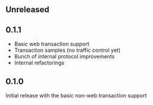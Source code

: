 ## Unreleased

## 0.1.1

- Basic web transaction support
- Transaction samples (no traffic control yet)
- Bunch of internal protocol improvements
- Internal refactorings

## 0.1.0

Initial release with the basic non-web transaction support